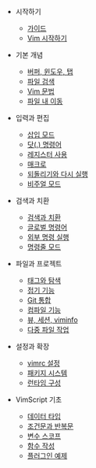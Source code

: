 - 시작하기
  - [가이드](ch00_read_this_first.md)
  - [Vim 시작하기](ch01_starting_vim.md)

- 기본 개념
  - [버퍼, 윈도우, 탭](ch02_buffers_windows_tabs.md)
  - [파일 검색](ch03_searching_files.md)
  - [Vim 문법](ch04_vim_grammar.md)
  - [파일 내 이동](ch05_moving_in_file.md)

- 입력과 편집
  - [삽입 모드](ch06_insert_mode.md)
  - [닷(.) 명령어](ch07_the_dot_command.md)
  - [레지스터 사용](ch08_registers.md)
  - [매크로](ch09_macros.md)
  - [되돌리기와 다시 실행](ch10_undo.md)
  - [비주얼 모드](ch11_visual_mode.md)

- 검색과 치환
  - [검색과 치환](ch12_search_and_substitute.md)
  - [글로벌 명령어](ch13_the_global_command.md)
  - [외부 명령 실행](ch14_external_commands.md)
  - [명령줄 모드](ch15_command-line_mode.md)

- 파일과 프로젝트
  - [태그와 탐색](ch16_tags.md)
  - [접기 기능](ch17_fold.md)
  - [Git 통합](ch18_git.md)
  - [컴파일 기능](ch19_compile.md)
  - [뷰, 세션, viminfo](ch20_views_sessions_viminfo.md)
  - [다중 파일 작업](ch21_multiple_file_operations.md)

- 설정과 확장
  - [vimrc 설정](ch22_vimrc.md)
  - [패키지 시스템](ch23_vim_packages.md)
  - [런타임 구성](ch24_vim_runtime.md)

- VimScript 기초
  - [데이터 타입](ch25_vimscript_basic_data_types.md)
  - [조건문과 반복문](ch26_vimscript_conditionals_and_loops.md)
  - [변수 스코프](ch27_vimscript_variable_scopes.md)
  - [함수 작성](ch28_vimscript_functions.md)
  - [플러그인 예제](ch29_plugin_example_writing-a-titlecase-plugin.md)

